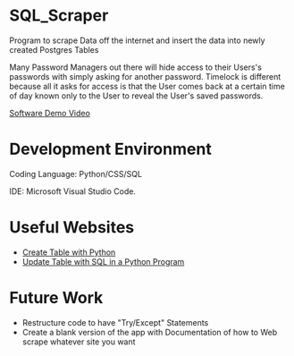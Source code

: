 # SQL_Scraper
Program to scrape Data off the internet and insert the data into newly created Postgres Tables

Many Password Managers out there will hide access to their Users's passwords with simply asking for another password. Timelock is different because all it asks for access is that the User comes back at a certain time of day known only to the User to reveal the User's saved passwords.

[Software Demo Video](https://youtu.be/khvF_xFWroI)

# Development Environment
Coding Language: Python/CSS/SQL

IDE: Microsoft Visual Studio Code.


# Useful Websites
* [Create Table with Python](https://www.geeksforgeeks.org/postgresql-create-table-using-python/)
* [Update Table with SQL in a Python Program](https://www.geeksforgeeks.org/postgresql-python-update-data-in-table/?ref=rp)


# Future Work

* Restructure code to have "Try/Except" Statements
* Create a blank version of the app with Documentation of how to Web scrape whatever site you want

